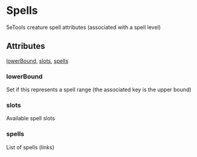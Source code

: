 # Spells

5eTools creature spell attributes (associated with a spell level)

## Attributes

[lowerBound](#lowerbound), [slots](#slots), [spells](#spells)

### lowerBound

Set if this represents a spell range (the associated key is the upper bound)

### slots

Available spell slots

### spells

List of spells (links)

